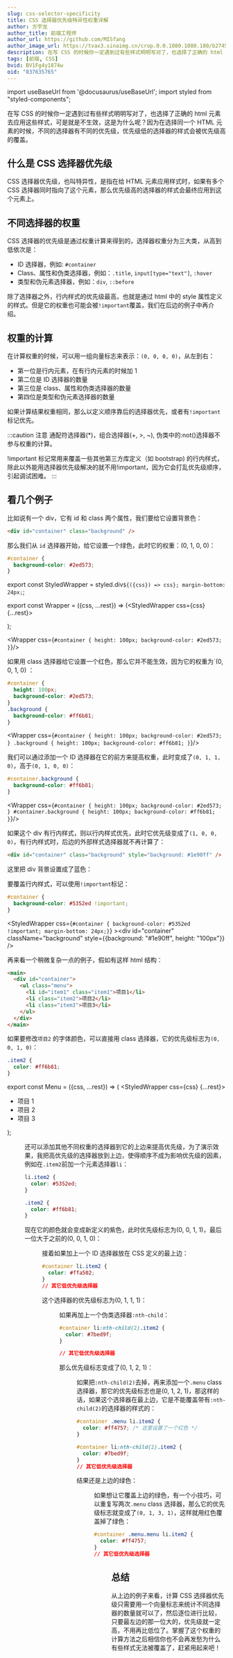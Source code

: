 ```yaml
---
slug: css-selector-specificity
title: CSS 选择器优先级特异性权重详解
author: 方宇龙
author_title: 前端工程师
author_url: https://github.com/MISfang
author_image_url: https://tvax3.sinaimg.cn/crop.0.0.1080.1080.180/b2745d44ly8g8s4muqeggj20u00u0n0k.jpg?KID=imgbed,tva&Expires=1582389585&ssig=EvXmyu%2FXsX
description: 在写 CSS 的时候你一定遇到过有些样式明明写对了，也选择了正确的 html 元素去应用这些样式，可是就是不生效，这是为什么呢？因为在选择同一个 HTML 元素的时候，不同的选择器有不同的优先级，优先级低的选择器的样式会被优先级高的覆盖。
tags: [前端, CSS]
bvid: BV1Fg4y1874w
oid: "837635765"
---
```


import useBaseUrl from '@docusaurus/useBaseUrl';
import styled from "styled-components";

<!-- [B 站视频 - 点击传送]() -->

在写 CSS 的时候你一定遇到过有些样式明明写对了，也选择了正确的 html 元素去应用这些样式，可是就是不生效，这是为什么呢？因为在选择同一个 HTML 元素的时候，不同的选择器有不同的优先级，优先级低的选择器的样式会被优先级高的覆盖。

<!-- truncate -->

## 什么是 CSS 选择器优先级

CSS 选择器优先级，也叫特异性，是指在给 HTML 元素应用样式时，如果有多个 CSS 选择器同时指向了这个元素，那么优先级高的选择器的样式会最终应用到这个元素上。


## 不同选择器的权重

CSS 选择器的优先级是通过权重计算来得到的，选择器权重分为三大类，从高到低依次是：

- ID 选择器，例如: `#container`
- Class、属性和伪类选择器，例如：`.title`, `input[type="text"]`, `:hover`
- 类型和伪元素选择器，例如：`div`, `::before`

除了选择器之外，行内样式的优先级最高，也就是通过 html 中的 style 属性定义的样式。但是它的权重也可能会被`!important`覆盖，我们在后边的例子中再介绍。

## 权重的计算

在计算权重的时候，可以用一组向量标志来表示：`(0, 0, 0, 0)`，从左到右：

- 第一位是行内元素，在有行内元素的时候加 1
- 第二位是 ID 选择器的数量
- 第三位是 class、属性和伪类选择器的数量
- 第四位是类型和伪元素选择器的数量

如果计算结果权重相同，那么以定义顺序靠后的选择器优先，或者有`!important`标记优先。

:::caution 注意
通配符选择器(\*)，组合选择器(+, >, ~), 伪类中的:not()选择器不参与权重的计算。

!important 标记常用来覆盖一些其他第三方库定义（如 bootstrap) 的行内样式，除此以外能用选择器优先级解决的就不用!important，因为它会打乱优先级顺序，引起调试困难。
:::

## 看几个例子

比如说有一个 div，它有 id 和 class 两个属性，我们要给它设置背景色：

```html
<div id="container" class="background" />
```

那么我们从 `id` 选择器开始，给它设置一个绿色，此时它的权重：(0, 1, 0, 0)：

```css
#container {
  background-color: #2ed573;
}
```

export const StyledWrapper = styled.div`${({css}) => css}; margin-bottom: 24px;`;

export const Wrapper = ({css, ...rest}) => (<StyledWrapper css={css} {...rest}><div id="container" className="background" /></StyledWrapper>);

<Wrapper css={`#container { height: 100px; background-color: #2ed573; }`}/>

如果用 class 选择器给它设置一个红色，那么它并不能生效，因为它的权重为`(0, 0, 1, 0) ：

```css
#container {
  height: 100px;
  background-color: #2ed573;
}
.background {
  background-color: #ff6b81;
}
```

<Wrapper css={`#container { height: 100px; background-color: #2ed573; } .background { height: 100px; background-color: #ff6b81; }`}/>

我们可以通过添加一个 ID 选择器在它的前方来提高权重，此时变成了`(0, 1, 1, 0)`，高于`(0, 1, 0, 0)`：

```css
#container.background {
  background-color: #ff6b81;
}
```

<Wrapper css={`#container { height: 100px; background-color: #2ed573; } #container.background { height: 100px; background-color: #ff6b81; }`}/>

如果这个 div 有行内样式，则以行内样式优先，此时它优先级变成了`(1, 0, 0, 0)`，有行内样式时，后边的外部样式选择器就不再计算了：

```html
<div id="container" class="background" style="background: #1e90ff" />
```

这里把 div 背景设置成了蓝色：

<div id="container" className="background" style={{background: "#1e90ff", height: "100px", marginBottom: "24px"}} />

要覆盖行内样式，可以使用`!important`标记：

```css
#container {
  background-color: #5352ed !important;
}
```

<StyledWrapper css={`#container { background-color: #5352ed !important; margin-bottom: 24px;}`} ><div id="container" className="background" style={{background: "#1e90ff", height: "100px"}} /></StyledWrapper>

再来看一个稍微复杂一点的例子，假如有这样 html 结构：

```html
<main>
  <div id="container">
    <ul class="menu">
      <li id="item1" class="item1">项目1</li>
      <li class="item2">项目2</li>
      <li class="item3">项目3</li>
    </ul>
  </div>
</main>
```

如果要修改`项目2` 的字体颜色，可以直接用 class 选择器，它的优先级标志为`(0, 0, 1, 0)`：

```css
.item2 {
  color: #ff6b81;
}
```

export const Menu = ({css, ...rest}) => (
<StyledWrapper css={css} {...rest}><main><div id="container"><ul className="menu"><li id="item1" className="item1">项目 1</li><li className="item2">项目 2</li><li className="item3">项目 3</li></ul></div></main></StyledWrapper>
);

<Menu css={`.item2 {color: #ff6b81;}`} />

还可以添加其他不同权重的选择器到它的上边来提高优先级，为了演示效果，我把高优先级的选择器放到上边，使得顺序不成为影响优先级的因素，例如在`.item2`前加一个元素选择器`li`：

```css
li.item2 {
  color: #5352ed;
}

.item2 {
  color: #ff6b81;
}
```

现在它的颜色就会变成新定义的紫色，此时优先级标志为(0, 0, 1, 1)，最后一位大于之前的(0, 0, 1, 0)：

<Menu css={`li.item2 {
color: #5352ed;
}
.item2 {
color: #ff6b81;
}`} />

接着如果加上一个 ID 选择器放在 CSS 定义的最上边：

```css
#container li.item2 {
  color: #ffa502;
}
// 其它低优先级选择器
```

这个选择器的优先级标志为(0, 1, 1, 1)：

<Menu css={`#container li.item2 {
  color: #ffa502;
}
li.item2 {
color: #5352ed;
}
.item2 {
color: #ff6b81;
}`} />

如果再加上一个伪类选择器`:nth-child`：

```css
#container li:nth-child(2).item2 {
  color: #7bed9f;
}

// 其它低优先级选择器
```

那么优先级标志变成了(0, 1, 2, 1)：

<Menu css={`#container li:nth-child(2).item2 {
  color: #7bed9f;
}
#container li.item2 {
  color: #ffa502;
}
li.item2 {
color: #5352ed;
}
.item2 {
color: #ff6b81;
}`} />

如果把`:nth-child(2)`去掉，再来添加一个`.menu` class 选择器，那它的优先级标志也是(0, 1, 2, 1)，那这样的话，如果这个选择器在最上边，它是不能覆盖带有`:nth-child(2)`的选择器的样式的：

```css
#container .menu li.item2 {
  color: #ff4757; /* 这里设置了一个红色 */
}

#container li:nth-child(2).item2 {
  color: #7bed9f;
}
// 其它低优先级选择器
```

结果还是上边的绿色：

<Menu css={`#container .menu li.item2 {
  color: #ff4757;
}
#container li:nth-child(2).item2 {
  color: #7bed9f;
}
#container li.item2 {
  color: #ffa502;
}
li.item2 {
color: #5352ed;
}
.item2 {
color: #ff6b81;
}`} />

如果想让它覆盖上边的绿色，有一个小技巧，可以重复写两次`.menu` class 选择器，那么它的优先级标志就变成了`(0, 1, 3, 1)`，这样就用红色覆盖掉了绿色：

```css
#container .menu.menu li.item2 {
  color: #ff4757;
}
// 其它低优先级选择器
```

<Menu css={`#container .menu.menu li.item2 {
  color: #ff4757;
}#container .menu li.item2 {
  color: #ff4757;
}
#container li:nth-child(2).item2 {
  color: #7bed9f;
}
#container li.item2 {
  color: #ffa502;
}
li.item2 {
color: #5352ed;
}
.item2 {
color: #ff6b81;
}`} />

## 总结

从上边的例子来看，计算 CSS 选择器优先级只需要用一个向量标志来统计不同选择器的数量就可以了，然后逐位进行比较，只要最左边的那一位大的，优先级就一定高，不用再比低位了。掌握了这个权重的计算方法之后相信你也不会再发愁为什么有些样式无法被覆盖了，赶紧用起来吧！

